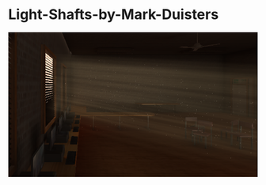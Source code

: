 # Light-Shafts-by-Mark-Duisters
![Sample](https://github.com/ParkingLotGames/Light-Shafts-by-Mark-Duisters/raw/main/Screenshot_2022-11-28_16-30-14.png)
